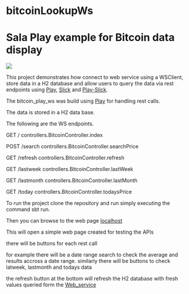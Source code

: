 # bitcoinLookupWs
# Sala Play example for Bitcoin data display

[<img src="https://img.shields.io/travis/playframework/play-scala-slick-example.svg"/>](https://travis-ci.org/playframework/play-scala-slick-example)

This project demonstrates how connect to web service using a WSClient, store data in a H2 database and allow users 
to query the data via rest endpoints using [Play](https://www.playframework.com/), [Slick](http://slick.lightbend.com/doc/3.1.1/) and [Play-Slick](https://www.playframework.com/documentation/latest/PlaySlick).

The bitcoin_play_ws was build using [Play](https://www.playframework.com/) for handling rest calls.

The data is stored in a H2 data base.

The following are the WS endpoints.

GET     /                           controllers.BitcoinController.index

POST    /search                     controllers.BitcoinController.searchPrice

GET     /refresh                    controllers.BitcoinController.refresh

GET     /lastweek                   controllers.BitcoinController.lastWeek

GET     /lastmonth                  controllers.BitcoinController.lastMonth

GET     /today                      controllers.BitcoinController.todaysPrice

To run the project clone the repository and run simply executing the command sbt run.

Then you can browse to the web page [localhost](http://localhost:9000/)

This will open a simple web page created for testing the APIs

there will be buttons for each rest call 

for example there will be a date range search to check the average and results accross a date range.
similarly there will be buttons to check latweek, lastmonth and todays data 

the refresh button at the bottom will refresh the H2 database with fresh values queried form the [Web_service](https://www.coinbase.com/api/v2/prices/BTC-USD/historic?period=year)

